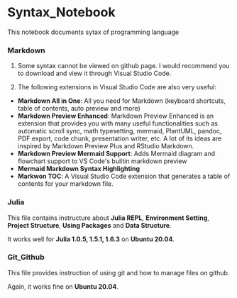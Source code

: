 # Syntax_Notebook
This notebook documents sytax of programming language

### **Markdown**

1. Some syntax cannot be viewed on github page. I would recommend you to download and view it through Visual Studio Code.
      
2. The following extensions in Visual Studio Code are also very useful:
- **Markdown All in One**: All you need for Markdown (keyboard shortcuts, table of contents, auto preview and more)
- **Markdown Preview Enhanced**: Markdown Preview Enhanced is an extension that provides you with many useful functionalities such as automatic scroll sync, math typesetting, mermaid, PlantUML, pandoc, PDF export, code chunk, presentation writer, etc. A lot of its ideas are inspired by Markdown Preview Plus and RStudio Markdown.
- **Markdown Preview Mermaid Support**: Adds Mermaid diagram and flowchart support to VS Code's builtin markdown preview
- **Mermaid Markdown Syntax Highlighting**
- **Markwon TOC**: A Visual Studio Code extension that generates a table of contents for your markdown file.

### **Julia**

This file contains instructure about **Julia REPL**, **Environment Setting**, **Project Structure**, **Using Packages** and **Data Structure**.

It works well for **Julia 1.0.5, 1.5.1, 1.6.3** on **Ubuntu 20.04**.

### **Git_Github**

This file provides instruction of using git and how to manage files on github.

Again, it works fine on **Ubuntu 20.04**.